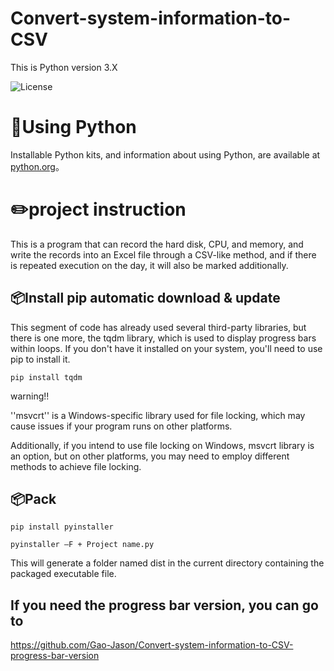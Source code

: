 # Convert-system-information-to-CSV

This is Python version 3.X

![License](https://img.shields.io/pypi/pyversions/3)


🚀Using Python
====
Installable Python kits, and information about using Python, are available at [python.org](https://www.python.org/)。


✏️project instruction
====
This is a program that can record the hard disk, CPU, and memory, and write the records into an Excel file through a CSV-like method, and if there is repeated execution on the day, it will also be marked additionally.


📦Install
pip automatic download & update
-------

This segment of code has already used several third-party libraries, but there is one more, the tqdm library, which is used to display progress bars within loops. If you don't have it installed on your system, you'll need to use pip to install it.
```
pip install tqdm
```
warning!!

''msvcrt'' is a Windows-specific library used for file locking, which may cause issues if your program runs on other platforms.

Additionally, if you intend to use file locking on Windows, msvcrt library is an option, but on other platforms, you may need to employ different methods to achieve file locking.

📦Pack
-------
```
pip install pyinstaller
```
```
pyinstaller –F + Project name.py
```
This will generate a folder named dist in the current directory containing the packaged executable file.

If you need the progress bar version, you can go to
-------
https://github.com/Gao-Jason/Convert-system-information-to-CSV-progress-bar-version
